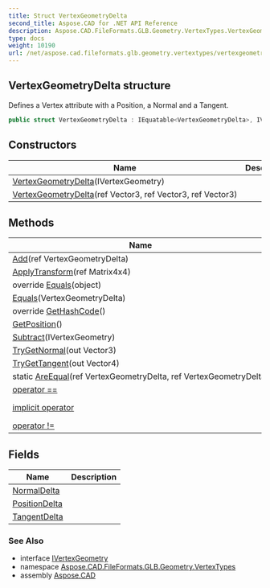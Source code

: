 ```yaml
---
title: Struct VertexGeometryDelta
second_title: Aspose.CAD for .NET API Reference
description: Aspose.CAD.FileFormats.GLB.Geometry.VertexTypes.VertexGeometryDelta struct. Defines a Vertex attribute with a Position a Normal and a Tangent
type: docs
weight: 10190
url: /net/aspose.cad.fileformats.glb.geometry.vertextypes/vertexgeometrydelta/
---
```

## VertexGeometryDelta structure

Defines a Vertex attribute with a Position, a Normal and a Tangent.

```csharp
public struct VertexGeometryDelta : IEquatable<VertexGeometryDelta>, IVertexGeometry
```

## Constructors

| Name | Description |
| --- | --- |
| [VertexGeometryDelta](vertexgeometrydelta/#constructor)(IVertexGeometry) |  |
| [VertexGeometryDelta](vertexgeometrydelta/#constructor_1)(ref Vector3, ref Vector3, ref Vector3) |  |

## Methods

| Name | Description |
| --- | --- |
| [Add](../../aspose.cad.fileformats.glb.geometry.vertextypes/vertexgeometrydelta/add/)(ref VertexGeometryDelta) |  |
| [ApplyTransform](../../aspose.cad.fileformats.glb.geometry.vertextypes/vertexgeometrydelta/applytransform/)(ref Matrix4x4) |  |
| override [Equals](../../aspose.cad.fileformats.glb.geometry.vertextypes/vertexgeometrydelta/equals/#equals_1)(object) |  |
| [Equals](../../aspose.cad.fileformats.glb.geometry.vertextypes/vertexgeometrydelta/equals/#equals)(VertexGeometryDelta) |  |
| override [GetHashCode](../../aspose.cad.fileformats.glb.geometry.vertextypes/vertexgeometrydelta/gethashcode/)() |  |
| [GetPosition](../../aspose.cad.fileformats.glb.geometry.vertextypes/vertexgeometrydelta/getposition/)() |  |
| [Subtract](../../aspose.cad.fileformats.glb.geometry.vertextypes/vertexgeometrydelta/subtract/)(IVertexGeometry) |  |
| [TryGetNormal](../../aspose.cad.fileformats.glb.geometry.vertextypes/vertexgeometrydelta/trygetnormal/)(out Vector3) |  |
| [TryGetTangent](../../aspose.cad.fileformats.glb.geometry.vertextypes/vertexgeometrydelta/trygettangent/)(out Vector4) |  |
| static [AreEqual](../../aspose.cad.fileformats.glb.geometry.vertextypes/vertexgeometrydelta/areequal/)(ref VertexGeometryDelta, ref VertexGeometryDelta) |  |
| [operator ==](../../aspose.cad.fileformats.glb.geometry.vertextypes/vertexgeometrydelta/op_equality/) |  |
| [implicit operator](../../aspose.cad.fileformats.glb.geometry.vertextypes/vertexgeometrydelta/op_implicit/#op_implicit) |  (3 operators) |
| [operator !=](../../aspose.cad.fileformats.glb.geometry.vertextypes/vertexgeometrydelta/op_inequality/) |  |

## Fields

| Name | Description |
| --- | --- |
| [NormalDelta](../../aspose.cad.fileformats.glb.geometry.vertextypes/vertexgeometrydelta/normaldelta/) |  |
| [PositionDelta](../../aspose.cad.fileformats.glb.geometry.vertextypes/vertexgeometrydelta/positiondelta/) |  |
| [TangentDelta](../../aspose.cad.fileformats.glb.geometry.vertextypes/vertexgeometrydelta/tangentdelta/) |  |

### See Also

* interface [IVertexGeometry](../ivertexgeometry/)
* namespace [Aspose.CAD.FileFormats.GLB.Geometry.VertexTypes](../../aspose.cad.fileformats.glb.geometry.vertextypes/)
* assembly [Aspose.CAD](../../)


